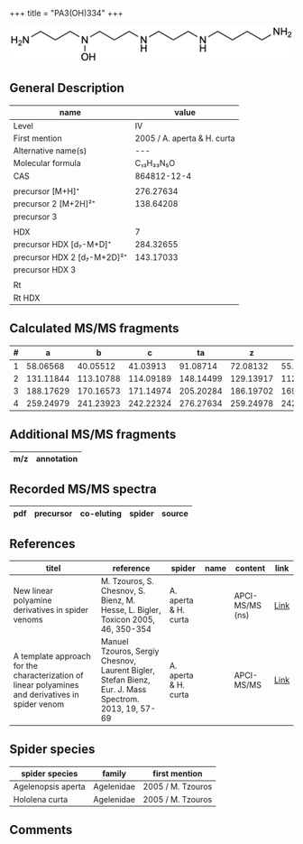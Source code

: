 +++
title = "PA3(OH)334"
+++

![](/img/PA3(OH)334.png)

## General Description

| name                        | value                       |
|-----------------------------|-----------------------------|
| Level                       | IV                          |
| First mention               | 2005 / A. aperta & H. curta |
| Alternative name(s)         | ---                         |
| Molecular formula           | C₁₃H₃₃N₅O                   |
| CAS                         | 864812-12-4                 |
|                             |                             |
| precursor   [M+H]⁺          | 276.27634                   |
| precursor 2 [M+2H]²⁺        | 138.64208                   |
| precursor 3                 |                             |
|                             |                             |
| HDX                         | 7                           |
| precursor HDX   [d₇-M+D]⁺   | 284.32655                   |
| precursor HDX 2 [d₇-M+2D]²⁺ | 143.17033                   |
| precursor HDX 3             |                             |
|                             |                             |
| Rt                          |                             |
| Rt HDX                      |                             |

## Calculated MS/MS fragments

| # | a         | b         | c         | ta        | z         | y         | tz        |
|---|-----------|-----------|-----------|-----------|-----------|-----------|-----------|
| 1 | 58.06568  | 40.05512  | 41.03913  | 91.08714  | 72.08132  | 55.05477  | 89.10787  |
| 2 | 131.11844 | 113.10788 | 114.09189 | 148.14499 | 129.13917 | 112.11262 | 146.16572 |
| 3 | 188.17629 | 170.16573 | 171.14974 | 205.20284 | 186.19702 | 169.17047 | 219.21848 |
| 4 | 259.24979 | 241.23923 | 242.22324 | 276.27634 | 259.24978 | 242.22323 | 276.27633 |

## Additional MS/MS fragments

| m/z       | annotation |
|-----------|------------|

## Recorded MS/MS spectra

| pdf   | precursor | co-eluting | spider    | source                       |
|-------|-----------|------------|-----------|------------------------------|

## References

| titel                                                                                             | reference                                                                                            | spider               | name | content         | link                                                  |
|---------------------------------------------------------------------------------------------------|------------------------------------------------------------------------------------------------------|----------------------|------|-----------------|-------------------------------------------------------|
| New linear polyamine derivatives in spider venoms                                                 | M. Tzouros, S. Chesnov, S. Bienz, M. Hesse, L. Bigler, Toxicon 2005, 46, 350-354                     | A. aperta & H. curta |      | APCI-MS/MS (ns) | [Link](https://doi.org/10.1016/j.toxicon.2005.04.018) |
| A template approach for the characterization of linear polyamines and derivatives in spider venom | Manuel Tzouros, Sergiy Chesnov, Laurent Bigler, Stefan Bienz, Eur. J. Mass Spectrom. 2013, 19, 57-69 | A. aperta & H. curta |      | APCI-MS/MS | [Link](https://doi.org/10.1255/ejms.1213)             |

## Spider species

| spider species                    | family           | first mention          |
|-----------------------------------|------------------|------------------------|
| Agelenopsis aperta                | Agelenidae       | 2005 / M. Tzouros      |
| Hololena curta                    | Agelenidae       | 2005 / M. Tzouros      |

## Comments